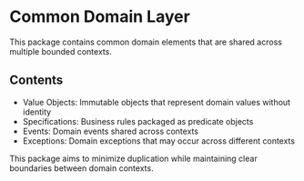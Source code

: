 # Common Domain Layer

This package contains common domain elements that are shared across multiple bounded contexts.

## Contents

- Value Objects: Immutable objects that represent domain values without identity
- Specifications: Business rules packaged as predicate objects
- Events: Domain events shared across contexts
- Exceptions: Domain exceptions that may occur across different contexts

This package aims to minimize duplication while maintaining clear boundaries between domain contexts.
